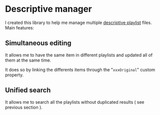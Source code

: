 # Descriptive manager
I created this library to help me manage multiple [descriptive playlist](https://github.com/adinan-cenci/descriptive-playlist) files.  
Main features:

## Simultaneous editing
It allows me to have the same item in different playlists and updated all of them at the same time.

It does so by linking the differents items through the "`xxxOriginal`" custom property.

## Unified search
It allows me to search all the playlists without duplicated results ( see previous section ).
